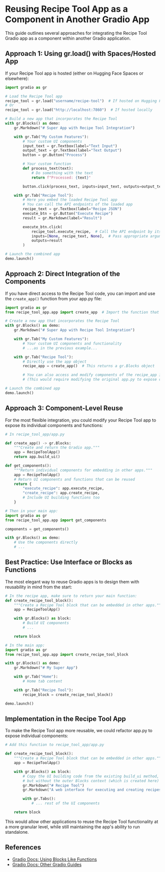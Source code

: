 # Reusing Recipe Tool App as a Component in Another Gradio App

This guide outlines several approaches for integrating the Recipe Tool Gradio app as a component within another Gradio application.

## Approach 1: Using gr.load() with Spaces/Hosted App

If your Recipe Tool app is hosted (either on Hugging Face Spaces or elsewhere):

```python
import gradio as gr

# Load the Recipe Tool app
recipe_tool = gr.load("username/recipe-tool")  # If hosted on Hugging Face Spaces
# Or
recipe_tool = gr.load("http://localhost:7860")  # If hosted locally

# Build a new app that incorporates the Recipe Tool
with gr.Blocks() as demo:
    gr.Markdown("# Super App with Recipe Tool Integration")

    with gr.Tab("My Custom Features"):
        # Your custom UI components
        input_text = gr.Textbox(label="Text Input")
        output_text = gr.Textbox(label="Text Output")
        button = gr.Button("Process")

        # Your custom function
        def process_text(text):
            # Do something with the text
            return f"Processed: {text}"

        button.click(process_text, inputs=input_text, outputs=output_text)

    with gr.Tab("Recipe Tool"):
        # Here you embed the loaded Recipe Tool app
        # You can call the API endpoints of the loaded app
        recipe_text = gr.Textbox(label="Recipe JSON")
        execute_btn = gr.Button("Execute Recipe")
        result = gr.Markdown(label="Result")

        execute_btn.click(
            recipe_tool.execute_recipe,  # Call the API endpoint by its name
            inputs=[None, recipe_text, None],  # Pass appropriate arguments
            outputs=result
        )

# Launch the combined app
demo.launch()
```

## Approach 2: Direct Integration of the Components

If you have direct access to the Recipe Tool code, you can import and use the `create_app()` function from your app.py file:

```python
import gradio as gr
from recipe_tool_app.app import create_app  # Import the function that creates your app

# Create a new app that incorporates the Recipe Tool
with gr.Blocks() as demo:
    gr.Markdown("# Super App with Recipe Tool Integration")

    with gr.Tab("My Custom Features"):
        # Your custom UI components and functionality
        # ...as in the previous example...

    with gr.Tab("Recipe Tool"):
        # Directly use the app object
        recipe_app = create_app()  # This returns a gr.Blocks object

        # You can also access and modify components of the recipe_app if needed
        # (This would require modifying the original app.py to expose components)

# Launch the combined app
demo.launch()
```

## Approach 3: Component-Level Reuse

For the most flexible integration, you could modify your Recipe Tool app to expose its individual components and functions:

```python
# In recipe_tool_app/app.py

def create_app() -> gr.Blocks:
    """Create and return the Gradio app."""
    app = RecipeToolApp()
    return app.build_ui()

def get_components():
    """Return individual components for embedding in other apps."""
    app = RecipeToolApp()
    # Return UI components and functions that can be reused
    return {
        "execute_recipe": app.execute_recipe,
        "create_recipe": app.create_recipe,
        # Include UI building functions too
    }

# Then in your main app:
import gradio as gr
from recipe_tool_app.app import get_components

components = get_components()

with gr.Blocks() as demo:
    # Use the components directly
    # ...
```

## Best Practice: Use Interface or Blocks as Functions

The most elegant way to reuse Gradio apps is to design them with reusability in mind from the start:

```python
# In the recipe app, make sure to return your main function:
def create_recipe_tool_block():
    """Create a Recipe Tool block that can be embedded in other apps."""
    app = RecipeToolApp()

    with gr.Blocks() as block:
        # Build UI components
        # ...

    return block

# In the main app:
import gradio as gr
from recipe_tool_app.app import create_recipe_tool_block

with gr.Blocks() as demo:
    gr.Markdown("# My Super App")

    with gr.Tab("Home"):
        # Home tab content

    with gr.Tab("Recipe Tool"):
        recipe_block = create_recipe_tool_block()

demo.launch()
```

## Implementation in the Recipe Tool App

To make the Recipe Tool app more reusable, we could refactor app.py to expose individual components:

```python
# Add this function to recipe_tool_app/app.py

def create_recipe_tool_block():
    """Create a Recipe Tool block that can be embedded in other apps."""
    app = RecipeToolApp()

    with gr.Blocks() as block:
        # Copy the UI building code from the existing build_ui method,
        # but without the outer Blocks context (which is created here)
        gr.Markdown("# Recipe Tool")
        gr.Markdown("A web interface for executing and creating recipes.")

        with gr.Tabs():
            # ... rest of the UI components

    return block
```

This would allow other applications to reuse the Recipe Tool functionality at a more granular level, while still maintaining the app's ability to run standalone.

## References

- [Gradio Docs: Using Blocks Like Functions](https://www.gradio.app/guides/using-blocks-like-functions)
- [Gradio Docs: Other Gradio Guides](https://www.gradio.app/guides)
